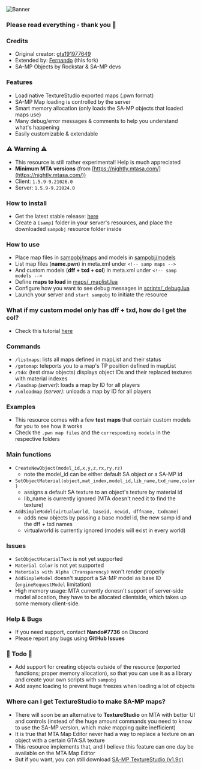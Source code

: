![Banner](https://i.imgur.com/8cfN2d9.png)

### Please read everything - thank you 💖

### Credits

* Original creator: [gta191977649](https://github.com/gta191977649)
* Extended by: [Fernando](https://github.com/Fernando-A-Rocha) (this fork)
* SA-MP Objects by Rockstar & SA-MP devs

### Features

* Load native TextureStudio exported maps (.pwn format)
* SA-MP Map loading is controlled by the server
* Smart memory allocation (only loads the SA-MP objects that loaded maps use)
* Many debug/error messages & comments to help you understand what's happening
* Easily customizable & extendable

### ⚠️ Warning ⚠️

* This resource is still rather experimental! Help is much appreciated
* **Minimum MTA versions** (from [https://nightly.mtasa.com/](https://nightly.mtasa.com/))
* Client: `1.5.9-9.21026.0`
* Server: `1.5.9-9.21024.0`

### How to install

* Get the latest stable release: [here](https://github.com/Fernando-A-Rocha/MTA-SAMP-OBJ/releases/latest)
* Create a `[samp]` folder in your server's resources, and place the downloaded `sampobj` resource folder inside

### How to use

* Place map files in [sampobj/maps](sampobj/maps) and models in [sampobj/models](sampobj/models)
* List map files (**name.pwn**) in meta.xml under `<!-- samp maps -->`
* And custom models (**dff + txd + col**) in meta.xml under `<!-- samp models -->`
* Define **maps to load** in [maps/_maplist.lua](sampobj/maps/_maplist.lua)
* Configure how you want to see debug messages in [scripts/_debug.lua](scripts/_debug.lua)
* Launch your server and `start sampobj` to initiate the resource

### What if my custom model only has dff + txd, how do I get the col?

* Check this tutorial [here](sampobj/models/_TUTORIAL.md)

### Commands

* `/listmaps`: lists all maps defined in mapList and their status
* `/gotomap`: teleports you to a map's TP position defined in mapList
* `/tdo`: (test draw objects) displays object IDs and their replaced textures with material indexes
* `/loadmap` *(server)*: loads a map by ID for all players
* `/unloadmap` *(server)*: unloads a map by ID for all players

### Examples

* This resource comes with a few **test maps** that contain custom models for you to see how it works
* Check the `.pwn map files` and the `corresponding models` in the respective folders

### Main functions

* `CreateNewObject(model_id,x,y,z,rx,ry,rz)` 
    * note the model_id can be either default SA object or a SA-MP id
* `SetObjectMaterial(object,mat_index,model_id,lib_name,txd_name,color)`
    * assigns a default SA texture to an object's texture by material id
    * lib_name is currently ignored (MTA doesn't need it to find the texture)
* `AddSimpleModel(virtualworld, baseid, newid, dffname, txdname)`
    * adds new objects by passing a base model id, the new samp id and the dff + txd names
    * virtualworld is currently ignored (models will exist in every world)

### Issues

* `SetObjectMaterialText` is not yet supported
* `Material Color` is not yet supported
* `Materials with Alpha (Transparency)` won't render properly
* `AddSimpleModel` doesn't support a SA-MP model as base ID (`engineRequestModel` limitation)
* High memory usage: MTA currently donesn't support of server-side model allocation, they have to be allocated clientside, which takes up some memory client-side.

### Help & Bugs

* If you need support, contact **Nando#7736** on Discord
* Please report any bugs using **GitHub Issues**

### 🚀 Todo 🚀

* Add support for creating objects outside of the resource (exported functions; proper memory allocation), so that you can use it as a library and create your own scripts with `sampobj`
* Add async loading to prevent huge freezes when loading a lot of objects

### Where can I get TextureStudio to make SA-MP maps?

* There will soon be an alternative to **TextureStudio** on MTA with better UI and controls (instead of the huge amount commands you need to know to use the SA-MP version, which make mapping quite inefficient)
* It is true that MTA Map Editor never had a way to replace a texture on an object with a certain GTA:SA texture
* This resource implements that, and I believe this feature can one day be available on the MTA Map Editor
* But if you want, you can still download [SA-MP TextureStudio (v1.9c)](https://github.com/Crayder/Texture-Studio/releases/tag/v1.9c)